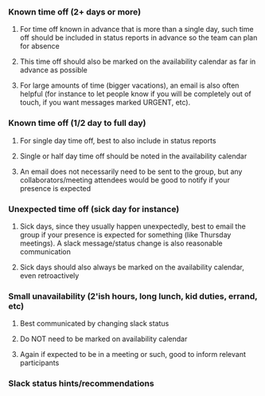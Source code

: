 ### Known time off (2+ days or more)

1. For time off known in advance that is more than a single day, such time off should be included in status reports in advance so the team can plan for absence

2. This time off should also be marked on the availability calendar as far in advance as possible

3. For large amounts of time (bigger vacations), an email is also often helpful (for instance to let people know if you will be completely out of touch, if you want messages marked URGENT, etc).

### Known time off (1/2 day to full day)

1. For single day time off, best to also include in status reports

2. Single or half day time off should be noted in the availability calendar

3. An email does not necessarily need to be sent to the group, but any collaborators/meeting attendees would be good to notify if your presence is expected

### Unexpected time off (sick day for instance)

1. Sick days, since they usually happen unexpectedly, best to email the group if your presence is expected for something (like Thursday meetings). A slack message/status change is also reasonable communication

2. Sick days should also always be marked on the availability calendar, even retroactively

### Small unavailability (2'ish hours, long lunch, kid duties, errand, etc)

1. Best communicated by changing slack status

2. Do NOT need to be marked on availability calendar

3. Again if expected to be in a meeting or such, good to inform relevant participants

### Slack status hints/recommendations
